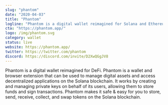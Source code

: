 ```yaml
---
slug: "phantom"
date: "2020-04-03"
title: "Phantom"
logline: "Phantom is a digital wallet reimagined for Solana and Ethereum."
cta: "https://phantom.app/"
logo: /img/phantom.svg
category: wallet
status: live
website: https://phantom.app/
twitter: https://twitter.com/phantom
discord: https://discord.com/invite/D2XwQGgJV8
---
```

Phantom is a digital wallet reimagined for DeFi. Phantom is a wallet and browser extension that can be used to manage digital assets and access decentralized applications on the Solana blockchain. It works by creating and managing private keys on behalf of its users, allowing them to store funds and sign transactions. 
Phantom makes it safe & easy for you to store, send, receive, collect, and swap tokens on the Solana blockchain.
